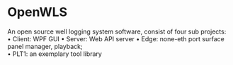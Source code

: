 # OpenWLS
An open source well logging system software, consist of four sub projects: 
  •	Client: WPF GUI
  •	Server: Web API server
  •	Edge: none-eth port surface panel manager, playback;    
  •	PLT1: an exemplary tool library


